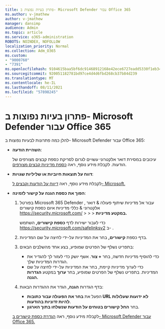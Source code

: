 ```yaml
---
title: פתרון בעיות נפוצות ב- Microsoft Defender עבור Office 365
ms.author: v-jmathew
author: v-jmathew
manager: dansimp
audience: Admin
ms.topic: article
ms.service: o365-administration
ROBOTS: NOINDEX, NOFOLLOW
localization_priority: Normal
ms.collection: Adm_O365
ms.custom:
- "9000760"
- "7391"
ms.openlocfilehash: 9104615baa5bf6dc91468912168e42ece6727eadd5330f1eb34e2a9170568b26
ms.sourcegitcommit: 920051182781bd97ce4d4d6fbd268cb37b84d239
ms.translationtype: MT
ms.contentlocale: he-IL
ms.lasthandoff: 08/11/2021
ms.locfileid: "57898245"
---
```

# <a name="fix-common-problems-with-microsoft-defender-for-office-365"></a>פתרון בעיות נפוצות ב- Microsoft Defender עבור Office 365

להלן כמה פתרונות לבעיות נפוצות ב- Microsoft Defender עבור Office 365:

- **השהיית הודעה**:

  עיכובים במסירת דואר אלקטרוני עשויים לגרום לסריקת כספת קבצים מצורפים של הודעות. לקבלת מידע נוסף, ראה [כספת מדיניות קבצים מצורפים](https://docs.microsoft.com/microsoft-365/security/office-365-security/safe-attachments#safe-attachments-policy-settings).

- **דווח על תוצאות חיוביות או שליליות שגויות**:

  לקבלת מידע נוסף, ראה [דיווח על הודעות וקבצים ל- Microsoft.](https://docs.microsoft.com/microsoft-365/security/office-365-security/report-junk-email-messages-to-microsoft)

- **הפוך את כספת הגנה על קישור לזמינה**:

  1. בפורטל Microsoft 365 Defender , עבור אל מדיניות שיתוף פעולה & דואר אלקטרוני & כללי מדיניות איום כספת קישורים <https://security.microsoft.com/>  \>  \>  \>  **במקטע מדיניות.**

     כדי לעבור ישירות לדף **כספת קישורים,** השתמש <https://security.microsoft.com/safelinksv2> ב- .

  2. בדף כספת **קישורים,** בחר את המדיניות על-ידי לחיצה על שם המדיניות.
  3. בתפריט נשלף של הפרטים שמופיע, בצע אחד מהשלבים הבאים:
     - כדי להוסיף מדיניות חדשה, בחר **+ צור**. אשף יושק כדי לעזור לך להגדיר את הגדרות המדיניות שלך.
     - כדי לערוך מדיניות קיימת, בחר את המדיניות על-ידי לחיצה על שם המדיניות. בתפריט נשלף של הפרטים שמופיע, בחר **ערוך** במקטע **הגדרות הגנה.**
  4. בדף הגדרות **הגנה,** הגדר את ההגדרות הבאות:
     - הפעל את **בחר את הפעולה עבור כתובות URL לא ידועות שעלולות להיות זדוניות בהודעות**.
     - בחר **החל קישורים בטוחים על הודעות שנשלחו בתוך הארגון**.

  לקבלת מידע נוסף, ראה [הגדרת כספת קישורים ב- Microsoft Defender עבור Office 365.](https://docs.microsoft.com/microsoft-365/security/office-365-security/set-up-safe-links-policies)
